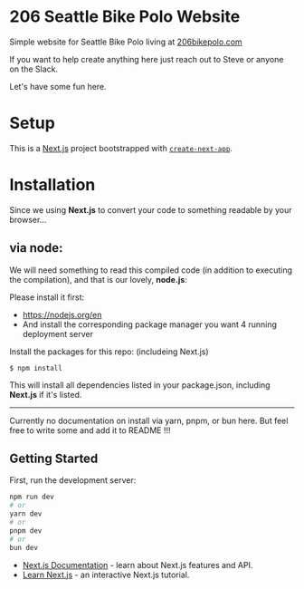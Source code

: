 # 206 Seattle Bike Polo Website

Simple website for Seattle Bike Polo living at [206bikepolo.com](http://206bikepolo.com)

If you want to help create anything here just reach out to Steve or anyone on the Slack.

Let's have some fun here.

# Setup

This is a [Next.js](https://nextjs.org/) project bootstrapped with [`create-next-app`](https://github.com/vercel/next.js/tree/canary/packages/create-next-app).

# Installation

Since we using **Next.js** to convert your code to something readable by your browser...

## via node:
We will need something to read this compiled code (in addition to executing the compilation), and that is our lovely, **node.js**:

Please install it first: 
- https://nodejs.org/en
- And install the corresponding package manager you want 4 running deployment server

Install the packages for this repo: (includeing Next.js)
```
$ npm install
```
This will install all dependencies listed in your package.json, including **Next.js** if it's listed.

--- 

Currently no documentation on install via yarn, pnpm, or bun here. But feel free to write some and add it to README !!!

## Getting Started

First, run the development server:

```bash
npm run dev
# or
yarn dev
# or
pnpm dev
# or
bun dev
```

- [Next.js Documentation](https://nextjs.org/docs) - learn about Next.js features and API.
- [Learn Next.js](https://nextjs.org/learn) - an interactive Next.js tutorial.
